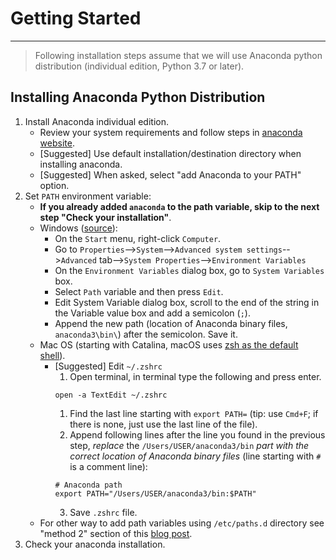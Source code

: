 # Getting Started
---
> Following installation steps assume that we will use Anaconda python distribution (individual edition, Python 3.7 or later).

## Installing Anaconda Python Distribution
1. Install Anaconda individual edition.
    - Review your system requirements and follow steps in [anaconda website](https://docs.anaconda.com/anaconda/install/#).
    - \[Suggested\] Use default installation/destination directory when installing anaconda.
    - \[Suggested\] When asked, select "add Anaconda to your PATH" option.
1. Set `PATH` environment variable:
    - **If you already added `anaconda` to the path variable, skip to the next step "Check your installation"**.
    - Windows ([source](https://docs.microsoft.com/en-us/previous-versions/office/developer/sharepoint-2010/ee537574(v=office.14))):
      - On the `Start` menu, right-click `Computer`.
      - Go to `Properties`-->`System`-->`Advanced system settings`-->`Advanced` tab-->`System Properties`-->`Environment Variables`
      - On the `Environment Variables` dialog box, go to `System Variables` box.
      - Select `Path` variable and then press `Edit`.
      - Edit System Variable dialog box, scroll to the end of the string in the Variable value box and add a semicolon (`;`).
      - Append the new path (location of Anaconda binary files, `anaconda3\bin\`) after the semicolon. Save it.
    - Mac OS (starting with Catalina, macOS uses [zsh as the default shell](https://support.apple.com/en-us/HT208050)).
      - \[Suggested\] Edit `~/.zshrc`
        1. Open terminal, in terminal type the following and press enter.
        ```
        open -a TextEdit ~/.zshrc
        ```
        1. Find the last line starting with `export PATH=` (tip: use `Cmd+F`; if there is none, just use the last line of the file).
        2. Append following lines after the line you found in the previous step, *replace* the `/Users/USER/anaconda3/bin` *part with the correct location of Anaconda binary files* (line starting with `#` is a comment line):
        ```
        # Anaconda path
        export PATH="/Users/USER/anaconda3/bin:$PATH"
        ```
        3. Save `.zshrc` file.
    - For other way to add path variables using `/etc/paths.d` directory see "method 2" section of this [blog post](https://www.cyberciti.biz/faq/appleosx-bash-unix-change-set-path-environment-variable/).
1. Check your anaconda installation.
